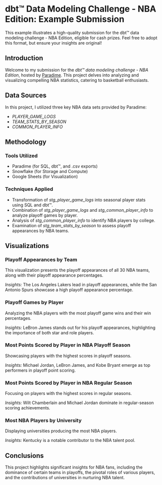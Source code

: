 # dbt™ Data Modeling Challenge - NBA Edition: Example Submission
This example illustrates a high-quality submission for the dbt™ data modeling challenge - NBA Edition, eligible for cash prizes. Feel free to adopt this format, but ensure your insights are original!

## Introduction
Welcome to my submission for the _dbt™ data modeling challenge - NBA Edition_, hosted by [Paradime](https://www.paradime.io/). This project delves into analyzing and visualizing compelling NBA statistics, catering to basketball enthusiasts.

## Data Sources
In this project, I utilized three key NBA data sets provided by Paradime:
- *PLAYER_GAME_LOGS*
- *TEAM_STATS_BY_SEASON*
- *COMMON_PLAYER_INFO*

## Methodology
### Tools Utilized
- Paradime (for SQL, dbt™, and .csv exports)
- Snowflake (for Storage and Compute)
- Google Sheets (for Visualization)

### Techniques Applied
- Transformation of _stg_player_game_logs_ into seasonal player stats using SQL and dbt™.
- Combination of _stg_player_game_logs_ and _stg_common_player_info_ to analyze playoff games by player.
- Analysis of _stg_common_player_info_ to identify NBA players by college.
- Examination of _stg_team_stats_by_season_ to assess playoff appearances by NBA teams.

## Visualizations
### Playoff Appearances by Team
This visualization presents the playoff appearances of all 30 NBA teams, along with their playoff appearance percentages.

*Insights:* 
The Los Angeles Lakers lead in playoff appearances, while the San Antonio Spurs showcase a high playoff appearance percentage.

### Playoff Games by Player
Analyzing the NBA players with the most playoff game wins and their win percentages.

*Insights:* 
LeBron James stands out for his playoff appearances, highlighting the importance of both star and role players.

### Most Points Scored by Player in NBA Playoff Season
Showcasing players with the highest scores in playoff seasons.

*Insights:* 
Michael Jordan, LeBron James, and Kobe Bryant emerge as top performers in playoff point scoring.

### Most Points Scored by Player in NBA Regular Season
Focusing on players with the highest scores in regular seasons.

*Insights:* 
Wilt Chamberlain and Michael Jordan dominate in regular-season scoring achievements.

### Most NBA Players by University
Displaying universities producing the most NBA players.

*Insights:* 
Kentucky is a notable contributor to the NBA talent pool.

## Conclusions
This project highlights significant insights for NBA fans, including the dominance of certain teams in playoffs, the pivotal roles of various players, and the contributions of universities in nurturing NBA talent.

